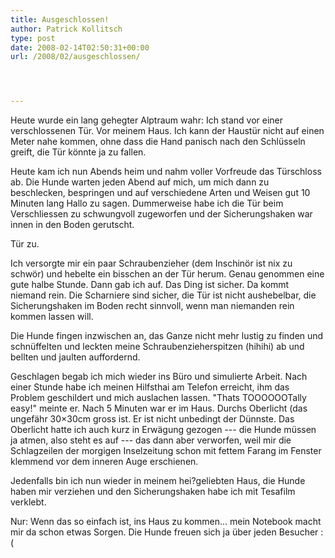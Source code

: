 ```yaml
---
title: Ausgeschlossen!
author: Patrick Kollitsch
type: post
date: 2008-02-14T02:50:31+00:00
url: /2008/02/ausgeschlossen/




---
```

Heute wurde ein lang gehegter Alptraum wahr: Ich stand vor einer verschlossenen Tür. Vor meinem Haus. Ich kann der Haustür nicht auf einen Meter nahe kommen, ohne dass die Hand panisch nach den Schlüsseln greift, die Tür könnte ja zu fallen.

Heute kam ich nun Abends heim und nahm voller Vorfreude das Türschloss ab. Die Hunde warten jeden Abend auf mich, um mich dann zu beschlecken, bespringen und auf verschiedene Arten und Weisen gut 10 Minuten lang Hallo zu sagen. Dummerweise habe ich die Tür beim Verschliessen zu schwungvoll zugeworfen und der Sicherungshaken war innen in den Boden gerutscht.

Tür zu. 

Ich versorgte mir ein paar Schraubenzieher (dem Inschinör ist nix zu schwör) und hebelte ein bisschen an der Tür herum. Genau genommen eine gute halbe Stunde. Dann gab ich auf. Das Ding ist sicher. Da kommt niemand rein. Die Scharniere sind sicher, die Tür ist nicht aushebelbar, die Sicherungshaken im Boden recht sinnvoll, wenn man niemanden rein kommen lassen will. 

Die Hunde fingen inzwischen an, das Ganze nicht mehr lustig zu finden und schnüffelten und leckten meine Schraubenzieherspitzen (hihihi) ab und bellten und jaulten auffordernd.

Geschlagen begab ich mich wieder ins Büro und simulierte Arbeit. Nach einer Stunde habe ich meinen Hilfsthai am Telefon erreicht, ihm das Problem geschildert und mich auslachen lassen. "Thats <span class="caps">TOOOOOOT</span>ally easy!" meinte er. Nach 5 Minuten war er im Haus. Durchs Oberlicht (das ungefähr 30&#215;30cm gross ist. Er ist nicht unbedingt der Dünnste. Das Oberlicht hatte ich auch kurz in Erwägung gezogen --- die Hunde müssen ja atmen, also steht es auf --- das dann aber verworfen, weil mir die Schlagzeilen der morgigen Inselzeitung schon mit fettem Farang im Fenster klemmend vor dem inneren Auge erschienen.

Jedenfalls bin ich nun wieder in meinem hei?geliebten Haus, die Hunde haben mir verziehen und den Sicherungshaken habe ich mit Tesafilm verklebt.

Nur: Wenn das so einfach ist, ins Haus zu kommen... mein Notebook macht mir da schon etwas Sorgen. Die Hunde freuen sich ja über jeden Besucher :(